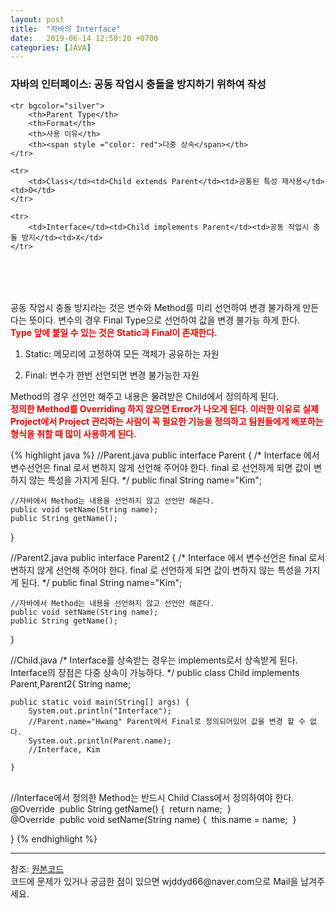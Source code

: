 ```yaml
---
layout: post
title:  "자바의 Interface"
date:   2019-06-14 12:50:20 +0700
categories: [JAVA]
---
```


### 자바의 인터페이스: 공동 작업시 충돌을 방지하기 위하여 작성
<link rel = "stylesheet" href ="/static/css/bootstrap.min.css">
<table class="table">

	<tr bgcolor="silver">	
		<th>Parent Type</th>
		<th>Format</th>
		<th>사용 이유</th>
		<th><span style ="color: red">다중 상속</span></th>
	</tr>
	
	<tr>
		<td>Class</td><td>Child extends Parent</td><td>공통된 특성 재사용</td><td>O</td>
	</tr>
	
	<tr>
		<td>Interface</td><td>Child implements Parent</td><td>공동 작업시 충돌 방지</td><td>X</td>
	</tr>

</table>
<br><br>

공동 작업시 충돌 방지라는 것은 변수와 Method를 미리 선언하여 변경 불가하게 만든다는 뜻이다. 변수의 경우 Final Type으로 선언하여 값을 변경 불가능 하게 한다.  
<span style ="color: red">**Type 앞에 붙일 수 있는 것은 Static과 Final이 존재한다.**</span>

1. Static: 메모리에 고정하여 모든 객체가 공유하는 자원

2. Final: 변수가 한번 선언되면 변경 불가능한 자원  

Method의 경우 선언만 해주고 내용은 물려받은 Child에서 정의하게 된다.  
<span style ="color: red">**정의한 Method를 Overriding 하지 않으면 Error가 나오게 된다.  이러한 이유로 실제 Project에서 Project 관리하는 사람이 꼭 필요한 기능을 정의하고 팀원들에게 배포하는 형식을 취할 때 많이 사용하게 된다.**</span>

{% highlight java %}
//Parent.java
public interface Parent {
	/*
	Interface 에서 변수선언은 final 로서 변하지 않게 선언해 주어야 한다.
	final 로 선언하게 되면 값이 변하지 않는 특성을 가지게 된다.
	*/
	public final String name="Kim";
	
	//자바에서 Method는 내용을 선언하지 않고 선언만 해준다.
	public void setName(String name);
	public String getName();
}

//Parent2.java
public interface Parent2 {
	/*
	Interface 에서 변수선언은 final 로서 변하지 않게 선언해 주어야 한다.
	final 로 선언하게 되면 값이 변하지 않는 특성을 가지게 된다.
	*/
	public final String name="Kim";
	
	//자바에서 Method는 내용을 선언하지 않고 선언만 해준다.
	public void setName(String name);
	public String getName();
}

//Child.java
/*
Interface를 상속받는 경우는 implements로서 상속받게 된다.
Interface의 장점은 다중 상속이 가능하다.
 */
public class Child implements Parent,Parent2{
	String name;
	
	public static void main(String[] args) {
		System.out.println("Interface");
		//Parent.name="Hwang" Parent에서 Final로 정의되어있어 값을 변경 할 수 없다.
		System.out.println(Parent.name);
		//Interface, Kim
	
	}


​	
​	//Interface에서 정의한 Method는 반드시 Child Class에서 정의하여야 한다.
​	@Override
​	public String getName() {
​		return name;
​	}
​	
​	@Override
​	public void setName(String name) {
​		this.name = name;
​	}

}
{% endhighlight %}
<br>

<hr>
참조: <a href="https://github.com/wjddyd66/JAVA/tree/master/Interface">원본코드</a><br>
코드에 문제가 있거나 궁금한 점이 있으면 wjddyd66@naver.com으로  Mail을 남겨주세요.

